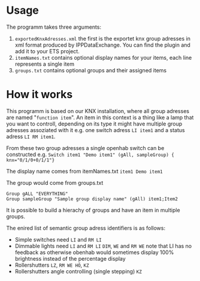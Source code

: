 # Usage

The programm takes three arguments:

1. `exportedKnxAdresses.xml` the first is the exportet knx group adresses in xml format produced by IPPDataExchange.
You can find the plugin and add it to your ETS project.
2. `itemNames.txt` contains optional display names for your items, each line represents a single item
3. `groups.txt` contains optional groups and their assigned items 

# How it works

This programm is based on our KNX installation, where all group adresses are named "`function item`".
An item in this context is a thing like a lamp that you want to controll, depending on its type it might have multiple group adresses assoziated with it e.g. one switch adress `LI item1` and a status adress `LI RM item1`.

From these two group adresses a single openhab switch can be constructed e.g. `Switch item1 "Demo item1" (gAll, sampleGroup) { knx="0/1/0+0/1/1"}`

The display name comes from itemNames.txt `item1 Demo item1`

The group would come from groups.txt

```
Group gALL "EVERYTHING"
Group sampleGroup "Sample group display name" (gAll) item1;Item2
```

It is possible to  build a hierachy of groups and have an item in multiple groups.

The enired list of semantic group adress identifiers is as follows:
* Simple switches need `LI` and `RM LI`
* Dimmable lights need `LI` and `RM LI` `DIM`, `WE` and `RM WE` note that LI has no feedback as otherwise obenhab would sometimes display 100% brightness instead of the percentage display
* Rollershutters `LZ`, `RM WE HÖ`, `KZ`
* Rollershutters angle controlling (single stepping) `KZ`
